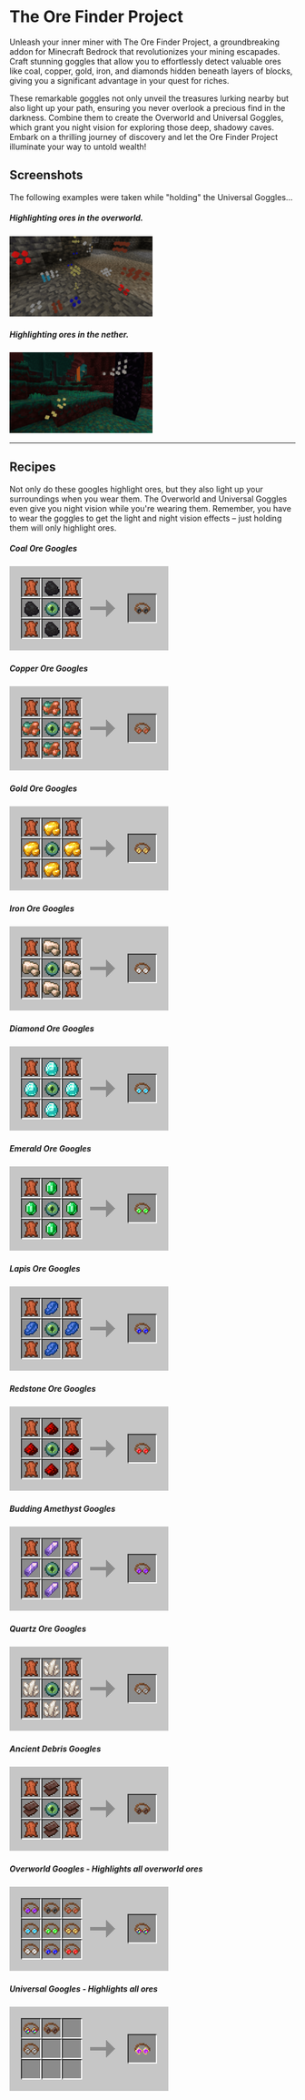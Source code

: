 The Ore Finder Project
===

Unleash your inner miner with The Ore Finder Project, a groundbreaking addon for Minecraft Bedrock that revolutionizes your mining escapades. Craft stunning goggles that allow you to effortlessly detect valuable ores like coal, copper, gold, iron, and diamonds hidden beneath layers of blocks, giving you a significant advantage in your quest for riches.

These remarkable goggles not only unveil the treasures lurking nearby but also light up your path, ensuring you never overlook a precious find in the darkness. Combine them to create the Overworld and Universal Goggles, which grant you night vision for exploring those deep, shadowy caves. Embark on a thrilling journey of discovery and let the Ore Finder Project illuminate your way to untold wealth!

Screenshots
---
The following examples were taken while "holding" the Universal Goggles...

##### Highlighting ores in the overworld.
<img src="/screenshots/overworld_example.png" alt="Look for ores in the overworld." width="50%" />

##### Highlighting ores in the nether.
<img src="/screenshots/nether_example.png" alt="Look for ores in the nether" width="50%" />

***
Recipes
---
Not only do these googles highlight ores, but they also light up your surroundings when you wear them. The Overworld and Universal Goggles even give you night vision while you're wearing them. Remember, you have to wear the goggles to get the light and night vision effects – just holding them will only highlight ores.

##### Coal Ore Googles
<img src="/screenshots/coal_ore_goggles_recipe.png" />

##### Copper Ore Googles
<img src="/screenshots/copper_ore_goggles_recipe.png" />

##### Gold Ore Googles
<img src="/screenshots/gold_ore_goggles_recipe.png" />

##### Iron Ore Googles
<img src="/screenshots/iron_ore_goggles_recipe.png" />

##### Diamond Ore Googles
<img src="/screenshots/diamond_ore_goggles_recipe.png" />

##### Emerald Ore Googles
<img src="/screenshots/emerald_ore_goggles_recipe.png" />

##### Lapis Ore Googles
<img src="/screenshots/lapis_ore_goggles_recipe.png" />

##### Redstone Ore Googles
<img src="/screenshots/redstone_ore_goggles_recipe.png" />

##### Budding Amethyst Googles
<img src="/screenshots/budding_amethyst_goggles_recipe.png" />

##### Quartz Ore Googles
<img src="/screenshots/quartz_ore_goggles_recipe.png" />

##### Ancient Debris Googles
<img src="/screenshots/ancient_debris_goggles_recipe.png" />

##### Overworld Googles - Highlights all overworld ores
<img src="/screenshots/overworld_goggles_recipe.png" />

##### Universal Googles - Highlights all ores
<img src="/screenshots/universal_goggles_recipe.png" />



